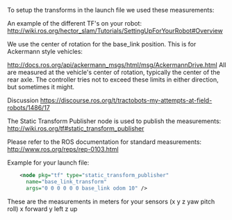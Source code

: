 

To setup the transforms in the launch file we used these measurements:

An example of the different TF's on your robot:
http://wiki.ros.org/hector_slam/Tutorials/SettingUpForYourRobot#Overview


We use the center of rotation for the base_link position.  This is for Ackermann style vehicles:

  http://docs.ros.org/api/ackermann_msgs/html/msg/AckermannDrive.html
  All are measured at the vehicle's
  center of rotation, typically the center of the rear axle. The
  controller tries not to exceed these limits in either direction, but
  sometimes it might.
  
  Discussion
  https://discourse.ros.org/t/tractobots-my-attempts-at-field-robots/1486/17

The Static Transform Publisher node is used to publish the measurements:
http://wiki.ros.org/tf#static_transform_publisher

Please refer to the ROS documentation for standard measurements: 
  http://www.ros.org/reps/rep-0103.html 
  
  Example for your launch file:
  ``` XML
      <node pkg="tf" type="static_transform_publisher" 
        name="base_link_transform" 
        args="0 0 0 0 0 0 base_link odom 10" />
  ```
  These are the measurements in meters for your sensors (x y z yaw pitch roll)  x forward y left z up  
